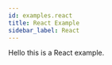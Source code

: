 ```yaml
---
id: examples.react
title: React Example
sidebar_label: React
---
```


Hello this is a React example.
